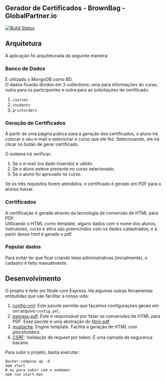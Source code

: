 Gerador de Certificados - BrownBag - GlobalPartner.io
------------------------------------
[![Build Status](http://jenkins.codeprestige.com.br/buildStatus/icon?job=GlobalPartner%2FBrownBag-Certificates)](http://jenkins.codeprestige.com.br/job/GlobalPartner/job/BrownBag-Certificates)

## Arquitetura

A aplicação foi arquiteturada da seguinte maneira:

### Banco de Dados
É utilizado o MongoDB como BD.  
O dados ficarão dividos em 3 collections: uma para informações do curso, outra para os participantes e outra para as solicitações de certificado.

1. `courses`
2. `students`
3. `printorders`

### Geração de Certificados
À partir de uma página púbica para a geração dos certificados, o aluno irá colocar o seu e-mail e selecionar o curso que ele fez. Selecionando, ele irá clicar no botão de gerar certificado.

O sistema irá verificar:
1. Se o e-mail (ou dado inserido) é válido.
2. Se o aluno esteve presente no curso selecionado.
3. Se o aluno foi aprovado no curso.

Se os três requisitos forem atendidos, o certificado é gerado em PDF para o alunos baixar.

### Certificados
A certificação é gerada através da tecnologia de conversão de HTML para PDF.  
Utilizando o HTML como template, alguns dados com o nome dos alunos, instrutores, curso e afins são preenchidos com os dados cadastrados, e à partir desse html é gerado o pdf.

### Popular dados
Para evitar ter que ficar criando telas administrativas (inicialmente), o cadastro é feito manualmente.

## Desenvolvimento

O projeto é feito em Node com Express. Há algumas outras ferramentas embutidas que vão facilitar a nossa vida:

1. [config-yml](https://www.npmjs.com/package/config-yml): Este pacote permite que façamos configurações gerais em um arquivo `config.yml`.
2. [express-pdf](https://github.com/tanhauhau/express-pdf): Este é responsável por fazer as conversões de HTML para PDF. Esse pacote é uma abstração do [html-pdf](https://github.com/marcbachmann/node-html-pdf)
3. [mustache](https://github.com/bryanburgers/node-mustache-express): Engine template. Facilita a geração de HTML com _placeholders_.
4. [CSRF](https://github.com/expressjs/csurf): Validação de request por token. É uma camada de segurança bacana.

Para subir o projeto, basta executar: 
```
docker-compose up -d
npm start
# ou para subir com o nodemon
npm run start-dev
```
